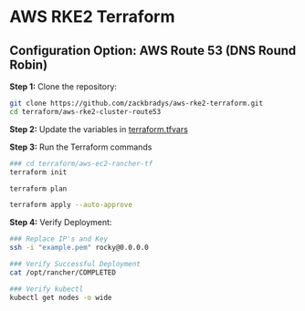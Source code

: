 # AWS RKE2 Terraform

## Configuration Option: **AWS Route 53 (DNS Round Robin)**

**Step 1:** Clone the repository:

```bash
git clone https://github.com/zackbradys/aws-rke2-terraform.git
cd terraform/aws-rke2-cluster-route53
```

**Step 2:** Update the variables in [terraform.tfvars](terraform.tfvars)

**Step 3:** Run the Terraform commands

```bash
### cd terraform/aws-ec2-rancher-tf
terraform init

terraform plan

terraform apply --auto-approve
```

**Step 4:** Verify Deployment:

```bash
### Replace IP's and Key
ssh -i "example.pem" rocky@0.0.0.0

### Verify Successful Deployment
cat /opt/rancher/COMPLETED

### Verify kubectl
kubectl get nodes -o wide
```
